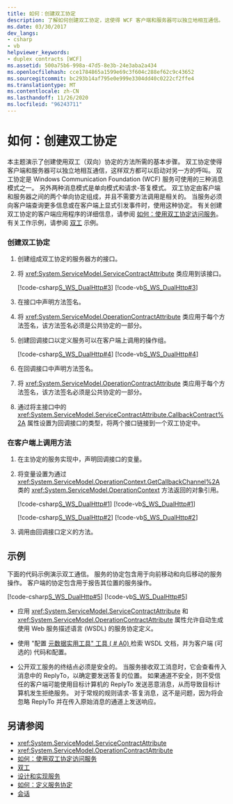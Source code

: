 ```yaml
---
title: 如何：创建双工协定
description: 了解如何创建双工协定，这使得 WCF 客户端和服务器可以独立地相互通信。 可以启动对另一方的调用。
ms.date: 03/30/2017
dev_langs:
- csharp
- vb
helpviewer_keywords:
- duplex contracts [WCF]
ms.assetid: 500a75b6-998a-47d5-8e3b-24e3aba2a434
ms.openlocfilehash: cce1784865a1599e69c3f604c288ef62c9c43652
ms.sourcegitcommit: bc293b14af795e0e999e3304dd40c0222cf2ffe4
ms.translationtype: MT
ms.contentlocale: zh-CN
ms.lasthandoff: 11/26/2020
ms.locfileid: "96243711"
---
```

# <a name="how-to-create-a-duplex-contract"></a>如何：创建双工协定

本主题演示了创建使用双工（双向）协定的方法所需的基本步骤。 双工协定使得客户端和服务器可以独立地相互通信，这样双方都可以启动对另一方的呼叫。 双工协定是 Windows Communication Foundation (WCF) 服务可使用的三种消息模式之一。 另外两种消息模式是单向模式和请求-答复模式。 双工协定由客户端和服务器之间的两个单向协定组成，并且不需要方法调用是相关的。 当服务必须向客户端查询更多信息或在客户端上显式引发事件时，使用这种协定。 有关创建双工协定的客户端应用程序的详细信息，请参阅 [如何：使用双工协定访问服务](how-to-access-services-with-a-duplex-contract.md)。 有关工作示例，请参阅 [双工](../samples/duplex.md) 示例。  
  
### <a name="to-create-a-duplex-contract"></a>创建双工协定  
  
1. 创建组成双工协定的服务器方的接口。  
  
2. 将 <xref:System.ServiceModel.ServiceContractAttribute> 类应用到该接口。  
  
     [!code-csharp[S_WS_DualHttp#3](../../../../samples/snippets/csharp/VS_Snippets_CFX/s_ws_dualhttp/cs/service.cs#3)]
     [!code-vb[S_WS_DualHttp#3](../../../../samples/snippets/visualbasic/VS_Snippets_CFX/s_ws_dualhttp/vb/service.vb#3)]  
  
3. 在接口中声明方法签名。  
  
4. 将 <xref:System.ServiceModel.OperationContractAttribute> 类应用于每个方法签名，该方法签名必须是公共协定的一部分。  
  
5. 创建回调接口以定义服务可以在客户端上调用的操作组。  
  
     [!code-csharp[S_WS_DualHttp#4](../../../../samples/snippets/csharp/VS_Snippets_CFX/s_ws_dualhttp/cs/service.cs#4)]
     [!code-vb[S_WS_DualHttp#4](../../../../samples/snippets/visualbasic/VS_Snippets_CFX/s_ws_dualhttp/vb/service.vb#4)]  
  
6. 在回调接口中声明方法签名。  
  
7. 将 <xref:System.ServiceModel.OperationContractAttribute> 类应用于每个方法签名，该方法签名必须是公共协定的一部分。  
  
8. 通过将主接口中的 <xref:System.ServiceModel.ServiceContractAttribute.CallbackContract%2A> 属性设置为回调接口的类型，将两个接口链接到一个双工协定中。  
  
### <a name="to-call-methods-on-the-client"></a>在客户端上调用方法  
  
1. 在主协定的服务实现中，声明回调接口的变量。  
  
2. 将变量设置为通过 <xref:System.ServiceModel.OperationContext.GetCallbackChannel%2A> 类的 <xref:System.ServiceModel.OperationContext> 方法返回的对象引用。  
  
     [!code-csharp[S_WS_DualHttp#1](../../../../samples/snippets/csharp/VS_Snippets_CFX/s_ws_dualhttp/cs/service.cs#1)]
     [!code-vb[S_WS_DualHttp#1](../../../../samples/snippets/visualbasic/VS_Snippets_CFX/s_ws_dualhttp/vb/service.vb#1)]  
  
     [!code-csharp[S_WS_DualHttp#2](../../../../samples/snippets/csharp/VS_Snippets_CFX/s_ws_dualhttp/cs/service.cs#2)]
     [!code-vb[S_WS_DualHttp#2](../../../../samples/snippets/visualbasic/VS_Snippets_CFX/s_ws_dualhttp/vb/service.vb#2)]  
  
3. 调用由回调接口定义的方法。  
  
## <a name="example"></a>示例  

 下面的代码示例演示双工通信。 服务的协定包含用于向前移动和向后移动的服务操作。 客户端的协定包含用于报告其位置的服务操作。  
  
 [!code-csharp[S_WS_DualHttp#5](../../../../samples/snippets/csharp/VS_Snippets_CFX/s_ws_dualhttp/cs/service.cs#5)]
 [!code-vb[S_WS_DualHttp#5](../../../../samples/snippets/visualbasic/VS_Snippets_CFX/s_ws_dualhttp/vb/service.vb#5)]  
  
- 应用 <xref:System.ServiceModel.ServiceContractAttribute> 和 <xref:System.ServiceModel.OperationContractAttribute> 属性允许自动生成使用 Web 服务描述语言 (WSDL) 的服务协定定义。  
  
- 使用 "配置 [元数据实用工具" 工具 ( # A0) ](../servicemodel-metadata-utility-tool-svcutil-exe.md) 检索 WSDL 文档，并为客户端 (可选的) 代码和配置。  
  
- 公开双工服务的终结点必须是安全的。 当服务接收双工消息时，它会查看传入消息中的 ReplyTo，以确定要发送答复的位置。 如果通道不安全，则不受信任的客户端可能使用目标计算机的 ReplyTo 发送恶意消息，从而导致目标计算机发生拒绝服务。 对于常规的规则请求-答复消息，这不是问题，因为将会忽略 ReplyTo 并在传入原始消息的通道上发送响应。  
  
## <a name="see-also"></a>另请参阅

- <xref:System.ServiceModel.ServiceContractAttribute>
- <xref:System.ServiceModel.OperationContractAttribute>
- [如何：使用双工协定访问服务](how-to-access-services-with-a-duplex-contract.md)
- [双工](../samples/duplex.md)
- [设计和实现服务](../designing-and-implementing-services.md)
- [如何：定义服务协定](../how-to-define-a-wcf-service-contract.md)
- [会话](../samples/session.md)

